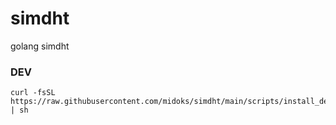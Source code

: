 # simdht
golang simdht

### DEV

```
curl -fsSL  https://raw.githubusercontent.com/midoks/simdht/main/scripts/install_dev.sh | sh
```